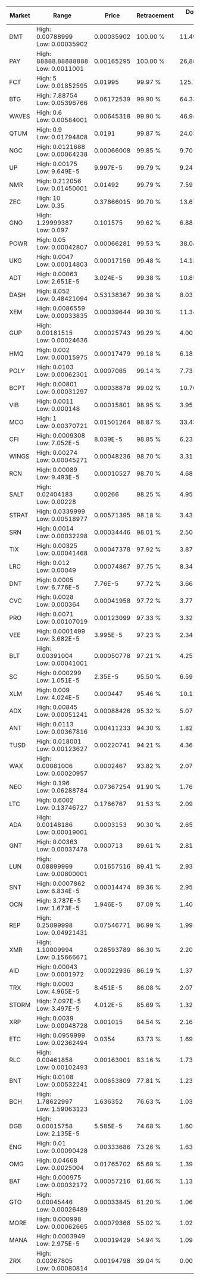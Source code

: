 | Market | Range | Price| Retracement | Doubles to 50% |
| --- | --- | --- | --- | --- |
| DMT | High: 0.00788999<br />Low: 0.00035902 | 0.00035902 | 100.00 % | 11.49 |
| PAY | High: 88888.88888888<br />Low: 0.0011001 | 0.00165295 | 100.00 % | 26,887,954.87 |
| FCT | High: 5<br />Low: 0.01852595 | 0.01995 | 99.97 % | 125.78 |
| BTG | High: 7.88754<br />Low: 0.05396766 | 0.06172539 | 99.90 % | 64.33 |
| WAVES | High: 0.6<br />Low: 0.00584001 | 0.00645318 | 99.90 % | 46.94 |
| QTUM | High: 0.9<br />Low: 0.01794808 | 0.0191 | 99.87 % | 24.03 |
| NGC | High: 0.0121688<br />Low: 0.00064238 | 0.00066008 | 99.85 % | 9.70 |
| UP | High: 0.00175<br />Low: 9.649E-5 | 9.997E-5 | 99.79 % | 9.24 |
| NMR | High: 0.212056<br />Low: 0.01450001 | 0.01492 | 99.79 % | 7.59 |
| ZEC | High: 10<br />Low: 0.35 | 0.37866015 | 99.70 % | 13.67 |
| GNO | High: 1.29999387<br />Low: 0.097 | 0.101575 | 99.62 % | 6.88 |
| POWR | High: 0.05<br />Low: 0.00042807 | 0.00066281 | 99.53 % | 38.04 |
| UKG | High: 0.0047<br />Low: 0.00014803 | 0.00017156 | 99.48 % | 14.13 |
| ADT | High: 0.00063<br />Low: 2.651E-5 | 3.024E-5 | 99.38 % | 10.85 |
| DASH | High: 8.052<br />Low: 0.48421094 | 0.53138367 | 99.38 % | 8.03 |
| XEM | High: 0.0086559<br />Low: 0.00033835 | 0.00039644 | 99.30 % | 11.34 |
| GUP | High: 0.00181515<br />Low: 0.00024636 | 0.00025743 | 99.29 % | 4.00 |
| HMQ | High: 0.002<br />Low: 0.00015975 | 0.00017479 | 99.18 % | 6.18 |
| POLY | High: 0.0103<br />Low: 0.00062301 | 0.0007065 | 99.14 % | 7.73 |
| BCPT | High: 0.00801<br />Low: 0.00031297 | 0.00038878 | 99.02 % | 10.70 |
| VIB | High: 0.0011<br />Low: 0.000148 | 0.00015801 | 98.95 % | 3.95 |
| MCO | High: 1<br />Low: 0.00370721 | 0.01501264 | 98.87 % | 33.43 |
| CFI | High: 0.0009308<br />Low: 7.052E-5 | 8.039E-5 | 98.85 % | 6.23 |
| WINGS | High: 0.00274<br />Low: 0.00045271 | 0.00048236 | 98.70 % | 3.31 |
| RCN | High: 0.00089<br />Low: 9.493E-5 | 0.00010527 | 98.70 % | 4.68 |
| SALT | High: 0.02404183<br />Low: 0.00228 | 0.00266 | 98.25 % | 4.95 |
| STRAT | High: 0.0339999<br />Low: 0.00518977 | 0.00571395 | 98.18 % | 3.43 |
| SRN | High: 0.0014<br />Low: 0.00032298 | 0.00034446 | 98.01 % | 2.50 |
| TIX | High: 0.00325<br />Low: 0.00041468 | 0.00047378 | 97.92 % | 3.87 |
| LRC | High: 0.012<br />Low: 0.00049 | 0.00074867 | 97.75 % | 8.34 |
| DNT | High: 0.0005<br />Low: 6.776E-5 | 7.76E-5 | 97.72 % | 3.66 |
| CVC | High: 0.0028<br />Low: 0.000364 | 0.00041958 | 97.72 % | 3.77 |
| PRO | High: 0.0071<br />Low: 0.00107019 | 0.00123099 | 97.33 % | 3.32 |
| VEE | High: 0.0001499<br />Low: 3.682E-5 | 3.995E-5 | 97.23 % | 2.34 |
| BLT | High: 0.00391004<br />Low: 0.00041001 | 0.00050778 | 97.21 % | 4.25 |
| SC | High: 0.000299<br />Low: 1.051E-5 | 2.35E-5 | 95.50 % | 6.59 |
| XLM | High: 0.009<br />Low: 4.024E-5 | 0.000447 | 95.46 % | 10.11 |
| ADX | High: 0.00845<br />Low: 0.00051241 | 0.00088426 | 95.32 % | 5.07 |
| ANT | High: 0.0113<br />Low: 0.00367816 | 0.00411233 | 94.30 % | 1.82 |
| TUSD | High: 0.018001<br />Low: 0.00123627 | 0.00220741 | 94.21 % | 4.36 |
| WAX | High: 0.00081006<br />Low: 0.00020957 | 0.0002467 | 93.82 % | 2.07 |
| NEO | High: 0.196<br />Low: 0.06288784 | 0.07367254 | 91.90 % | 1.76 |
| LTC | High: 0.6002<br />Low: 0.13746727 | 0.1766767 | 91.53 % | 2.09 |
| ADA | High: 0.00148186<br />Low: 0.00019001 | 0.0003153 | 90.30 % | 2.65 |
| GNT | High: 0.00363<br />Low: 0.00037478 | 0.000713 | 89.61 % | 2.81 |
| LUN | High: 0.08899999<br />Low: 0.00800001 | 0.01657516 | 89.41 % | 2.93 |
| SNT | High: 0.0007862<br />Low: 6.834E-5 | 0.00014474 | 89.36 % | 2.95 |
| OCN | High: 3.787E-5<br />Low: 1.673E-5 | 1.946E-5 | 87.09 % | 1.40 |
| REP | High: 0.25099998<br />Low: 0.04921431 | 0.07546771 | 86.99 % | 1.99 |
| XMR | High: 1.10009994<br />Low: 0.15666671 | 0.28593789 | 86.30 % | 2.20 |
| AID | High: 0.00043<br />Low: 0.0001972 | 0.00022936 | 86.19 % | 1.37 |
| TRX | High: 0.0003<br />Low: 4.965E-5 | 8.451E-5 | 86.08 % | 2.07 |
| STORM | High: 7.097E-5<br />Low: 3.497E-5 | 4.012E-5 | 85.69 % | 1.32 |
| XRP | High: 0.0039<br />Low: 0.00048728 | 0.001015 | 84.54 % | 2.16 |
| ETC | High: 0.0959999<br />Low: 0.02362494 | 0.0354 | 83.73 % | 1.69 |
| RLC | High: 0.00461858<br />Low: 0.00102493 | 0.00163001 | 83.16 % | 1.73 |
| BNT | High: 0.0108<br />Low: 0.00532241 | 0.00653809 | 77.81 % | 1.23 |
| BCH | High: 1.78622997<br />Low: 1.59063123 | 1.636352 | 76.63 % | 1.03 |
| DGB | High: 0.00015758<br />Low: 2.135E-5 | 5.585E-5 | 74.68 % | 1.60 |
| ENG | High: 0.01<br />Low: 0.00090428 | 0.00333686 | 73.26 % | 1.63 |
| OMG | High: 0.04668<br />Low: 0.0025004 | 0.01765702 | 65.69 % | 1.39 |
| BAT | High: 0.000975<br />Low: 0.00032172 | 0.00057216 | 61.66 % | 1.13 |
| GTO | High: 0.00045446<br />Low: 0.00026489 | 0.00033845 | 61.20 % | 1.06 |
| MORE | High: 0.000998<br />Low: 0.00062665 | 0.00079368 | 55.02 % | 1.02 |
| MANA | High: 0.0003949<br />Low: 2.975E-5 | 0.00019429 | 54.94 % | 1.09 |
| ZRX | High: 0.00267805<br />Low: 0.00080814 | 0.00194798 | 39.04 % | 0.00 |
